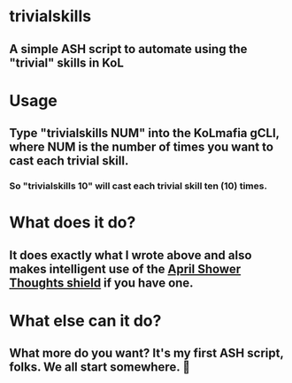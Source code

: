 # trivialskills
## A simple ASH script to automate using the "trivial" skills in KoL
# Usage
## Type "trivialskills NUM" into the KoLmafia gCLI, where NUM is the number of times you want to cast each trivial skill.
### So "trivialskills 10" will cast each trivial skill ten (10) times.
# What does it do?
## It does exactly what I wrote above **and also** makes intelligent use of the [April Shower Thoughts shield](https://kol.coldfront.net/thekolwiki/index.php/April_Shower_Thoughts_shield) if you have one.
# What else can it do?
## What more do you want? It's my first ASH script, folks. We all start somewhere. 🚸
